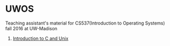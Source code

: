 # UWOS
Teaching assistant's material for CS537(Introduction to Operating Systems) fall 2016 at UW-Madison

1. [Introduction to C and Unix](https://github.com/c21/UWOS/blob/master/1-intro/README.md)
